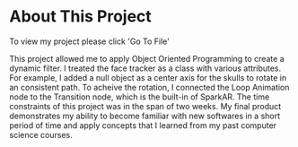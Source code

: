 # About This Project

To view my project please click 'Go To File'

This project allowed me to apply Object Oriented Programming to create a dynamic filter. I treated the face tracker as a class with various attributes. For example, I added a null object as a center axis for the skulls to rotate in an consistent path. To acheive the rotation, I connected the Loop Animation node to the Transition node, which is the built-in  of SparkAR. The time constraints of this project was in the span of two weeks. My final product demonstrates my ability to become familiar with new softwares in a short period of time and apply concepts that I learned from my past computer science courses.

